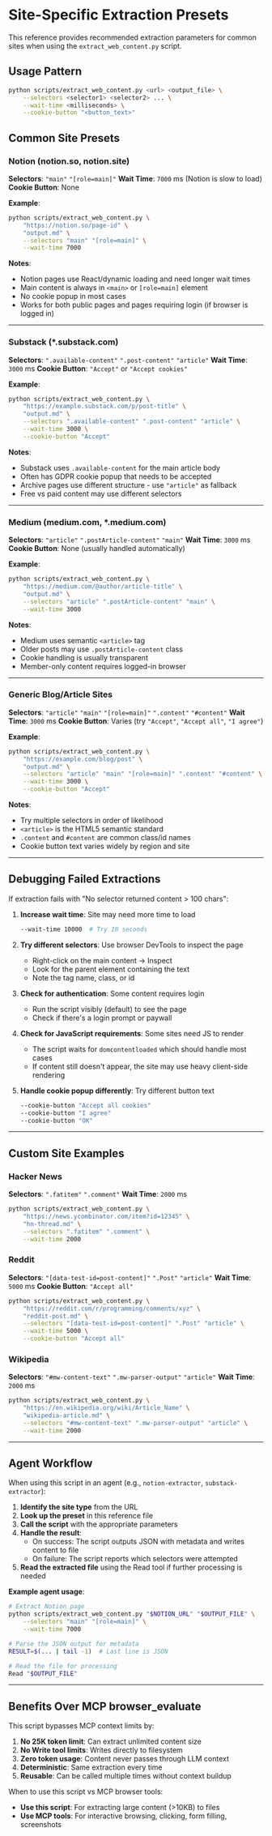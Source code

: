 # Site-Specific Extraction Presets

This reference provides recommended extraction parameters for common sites when using the `extract_web_content.py` script.

## Usage Pattern

```bash
python scripts/extract_web_content.py <url> <output_file> \
    --selectors <selector1> <selector2> ... \
    --wait-time <milliseconds> \
    --cookie-button "<button_text>"
```

## Common Site Presets

### Notion (notion.so, notion.site)

**Selectors**: `"main"` `"[role=main]"`
**Wait Time**: `7000` ms (Notion is slow to load)
**Cookie Button**: None

**Example**:
```bash
python scripts/extract_web_content.py \
    "https://notion.so/page-id" \
    "output.md" \
    --selectors "main" "[role=main]" \
    --wait-time 7000
```

**Notes**:
- Notion pages use React/dynamic loading and need longer wait times
- Main content is always in `<main>` or `[role=main]` element
- No cookie popup in most cases
- Works for both public pages and pages requiring login (if browser is logged in)

---

### Substack (*.substack.com)

**Selectors**: `".available-content"` `".post-content"` `"article"`
**Wait Time**: `3000` ms
**Cookie Button**: `"Accept"` or `"Accept cookies"`

**Example**:
```bash
python scripts/extract_web_content.py \
    "https://example.substack.com/p/post-title" \
    "output.md" \
    --selectors ".available-content" ".post-content" "article" \
    --wait-time 3000 \
    --cookie-button "Accept"
```

**Notes**:
- Substack uses `.available-content` for the main article body
- Often has GDPR cookie popup that needs to be accepted
- Archive pages use different structure - use `"article"` as fallback
- Free vs paid content may use different selectors

---

### Medium (medium.com, *.medium.com)

**Selectors**: `"article"` `".postArticle-content"` `"main"`
**Wait Time**: `3000` ms
**Cookie Button**: None (usually handled automatically)

**Example**:
```bash
python scripts/extract_web_content.py \
    "https://medium.com/@author/article-title" \
    "output.md" \
    --selectors "article" ".postArticle-content" "main" \
    --wait-time 3000
```

**Notes**:
- Medium uses semantic `<article>` tag
- Older posts may use `.postArticle-content` class
- Cookie handling is usually transparent
- Member-only content requires logged-in browser

---

### Generic Blog/Article Sites

**Selectors**: `"article"` `"main"` `"[role=main]"` `".content"` `"#content"`
**Wait Time**: `3000` ms
**Cookie Button**: Varies (try `"Accept"`, `"Accept all"`, `"I agree"`)

**Example**:
```bash
python scripts/extract_web_content.py \
    "https://example.com/blog/post" \
    "output.md" \
    --selectors "article" "main" "[role=main]" ".content" "#content" \
    --wait-time 3000 \
    --cookie-button "Accept"
```

**Notes**:
- Try multiple selectors in order of likelihood
- `<article>` is the HTML5 semantic standard
- `.content` and `#content` are common class/id names
- Cookie button text varies widely by region and site

---

## Debugging Failed Extractions

If extraction fails with "No selector returned content > 100 chars":

1. **Increase wait time**: Site may need more time to load
   ```bash
   --wait-time 10000  # Try 10 seconds
   ```

2. **Try different selectors**: Use browser DevTools to inspect the page
   - Right-click on the main content → Inspect
   - Look for the parent element containing the text
   - Note the tag name, class, or id

3. **Check for authentication**: Some content requires login
   - Run the script visibly (default) to see the page
   - Check if there's a login prompt or paywall

4. **Check for JavaScript requirements**: Some sites need JS to render
   - The script waits for `domcontentloaded` which should handle most cases
   - If content still doesn't appear, the site may use heavy client-side rendering

5. **Handle cookie popup differently**: Try different button text
   ```bash
   --cookie-button "Accept all cookies"
   --cookie-button "I agree"
   --cookie-button "OK"
   ```

---

## Custom Site Examples

### Hacker News

**Selectors**: `".fatitem"` `".comment"`
**Wait Time**: `2000` ms

```bash
python scripts/extract_web_content.py \
    "https://news.ycombinator.com/item?id=12345" \
    "hn-thread.md" \
    --selectors ".fatitem" ".comment" \
    --wait-time 2000
```

### Reddit

**Selectors**: `"[data-test-id=post-content]"` `".Post"` `"article"`
**Wait Time**: `5000` ms
**Cookie Button**: `"Accept all"`

```bash
python scripts/extract_web_content.py \
    "https://reddit.com/r/programming/comments/xyz" \
    "reddit-post.md" \
    --selectors "[data-test-id=post-content]" ".Post" "article" \
    --wait-time 5000 \
    --cookie-button "Accept all"
```

### Wikipedia

**Selectors**: `"#mw-content-text"` `".mw-parser-output"` `"article"`
**Wait Time**: `2000` ms

```bash
python scripts/extract_web_content.py \
    "https://en.wikipedia.org/wiki/Article_Name" \
    "wikipedia-article.md" \
    --selectors "#mw-content-text" ".mw-parser-output" "article" \
    --wait-time 2000
```

---

## Agent Workflow

When using this script in an agent (e.g., `notion-extractor`, `substack-extractor`):

1. **Identify the site type** from the URL
2. **Look up the preset** in this reference file
3. **Call the script** with the appropriate parameters
4. **Handle the result**:
   - On success: The script outputs JSON with metadata and writes content to file
   - On failure: The script reports which selectors were attempted
5. **Read the extracted file** using the Read tool if further processing is needed

**Example agent usage**:
```bash
# Extract Notion page
python scripts/extract_web_content.py "$NOTION_URL" "$OUTPUT_FILE" \
    --selectors "main" "[role=main]" \
    --wait-time 7000

# Parse the JSON output for metadata
RESULT=$(... | tail -1)  # Last line is JSON

# Read the file for processing
Read "$OUTPUT_FILE"
```

---

## Benefits Over MCP browser_evaluate

This script bypasses MCP context limits by:

1. **No 25K token limit**: Can extract unlimited content size
2. **No Write tool limits**: Writes directly to filesystem
3. **Zero token usage**: Content never passes through LLM context
4. **Deterministic**: Same extraction every time
5. **Reusable**: Can be called multiple times without context buildup

When to use this script vs MCP browser tools:
- **Use this script**: For extracting large content (>10KB) to files
- **Use MCP tools**: For interactive browsing, clicking, form filling, screenshots
